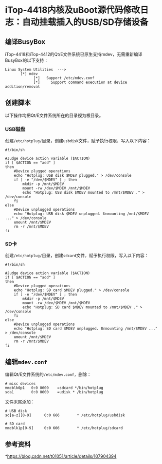 ﻿# iTop-4418内核及uBoot源代码修改日志：自动挂载插入的USB/SD存储设备

## 编译BusyBox

iTop-4418和iTop-4412的Qt/E文件系统已原生支持mdev，无需重新编译BusyBox的以下支持：

```
Linux System Utilities  --->   
       [*] mdev      
             [*]   Support /etc/mdev.conf
             [*]     Support command execution at device addition/removal
```

## 创建脚本

以下操作均把Qt/E文件系统所在的目录视为根目录。

### USB磁盘

创建`/etc/hotplug/`目录，创建`usbdisk`文件，赋予执行权限，写入以下内容：

```
#!/bin/sh

#Judge device action variable ($ACTION)
if [ $ACTION == "add" ]
then
	#Device plugged operations
	echo "Hotplug: USB disk $MDEV plugged." > /dev/console
	if [ -e "/dev/$MDEV" ] ; then
		mkdir -p /mnt/$MDEV
		mount -rw /dev/$MDEV /mnt/$MDEV
		echo "Hotplug: USB disk $MDEV mounted to /mnt/$MDEV ." > /dev/console
	fi
else
	#Device unplugged operations
	echo "Hotplug: USB disk $MDEV unplugged. Unmounting /mnt/$MDEV ..." > /dev/console
	umount /mnt/$MDEV
	rm -r /mnt/$MDEV
fi
```

### SD卡

创建`/etc/hotplug/`目录，创建`sdcard`文件，赋予执行权限，写入以下内容：

```
#!/bin/sh

#Judge device action variable ($ACTION)
if [ $ACTION == "add" ]
then
	#Device plugged operations
	echo "Hotplug: SD card $MDEV plugged." > /dev/console
	if [ -e "/dev/$MDEV" ] ; then
		mkdir -p /mnt/$MDEV
		mount -rw /dev/$MDEV /mnt/$MDEV
		echo "Hotplug: SD card $MDEV mounted to /mnt/$MDEV ." > /dev/console
	fi
else
	#Device unplugged operations
	echo "Hotplug: SD card $MDEV unplugged. Unmounting /mnt/$MDEV ..." > /dev/console
	umount /mnt/$MDEV
	rm -r /mnt/$MDEV
fi
```

## 编辑`mdev.conf`

编辑Qt/E文件系统的`/etc/mdev.conf`，删除：

```
# misc devices
mmcblk0p1	0:0	0600	=sdcard */bin/hotplug
sda1		0:0	0600	=udisk * /bin/hotplug
```

文件末尾添加：

```
# USB disk
sd[a-z][0-9]      0:0 666        * /etc/hotplug/usbdisk

# SD card
mmcblk1p[0-9]     0:0 666        * /etc/hotplug/sdcard
```

## 参考资料

*https://blog.csdn.net/t01051/article/details/107904394